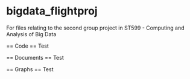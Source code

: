 bigdata_flightproj
==================

For files relating to the second group project in ST599 - Computing and Analysis of Big Data

== Code ==
Test

== Documents ==
Test

== Graphs ==
Test
